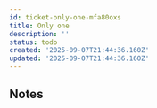 ```yaml
---
id: ticket-only-one-mfa80oxs
title: Only one
description: ''
status: todo
created: '2025-09-07T21:44:36.160Z'
updated: '2025-09-07T21:44:36.160Z'
---
```


## Notes
